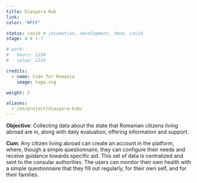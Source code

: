 ```yaml
---
title: Diaspora Hub
link:
color: "#FFF"

status: covid # incubation, development, done, covid
stage: 4 # 1-7

# work:
#   hours: 1234
#   value: 1234

credits:
  - name: Code for Romania
    image: logo.svg

weight: 5

aliases:
  - /en/project/diaspora-hub/
---
```


**Objective**: Collecting data about the state that Romanian citizens living abroad are in, along with daily evaluation, offering information and support. 

**Cum**: Any citizen living abroad can create an account in the platform, where, though a simple questionnaire, they can configure their needs and receive guidance towards specific aid. This set of data is centralized and sent to the consular authorities. The users can monitor their own health with a simple questionnaire that they fill out regularly, for their own self, and for their families. 
